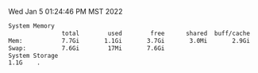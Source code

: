 Wed Jan  5 01:24:46 PM MST 2022
```bash
System Memory
               total        used        free      shared  buff/cache   available
Mem:           7.7Gi       1.1Gi       3.7Gi       3.0Mi       2.9Gi       6.2Gi
Swap:          7.6Gi        17Mi       7.6Gi
System Storage
1.1G	.
```
```bash
